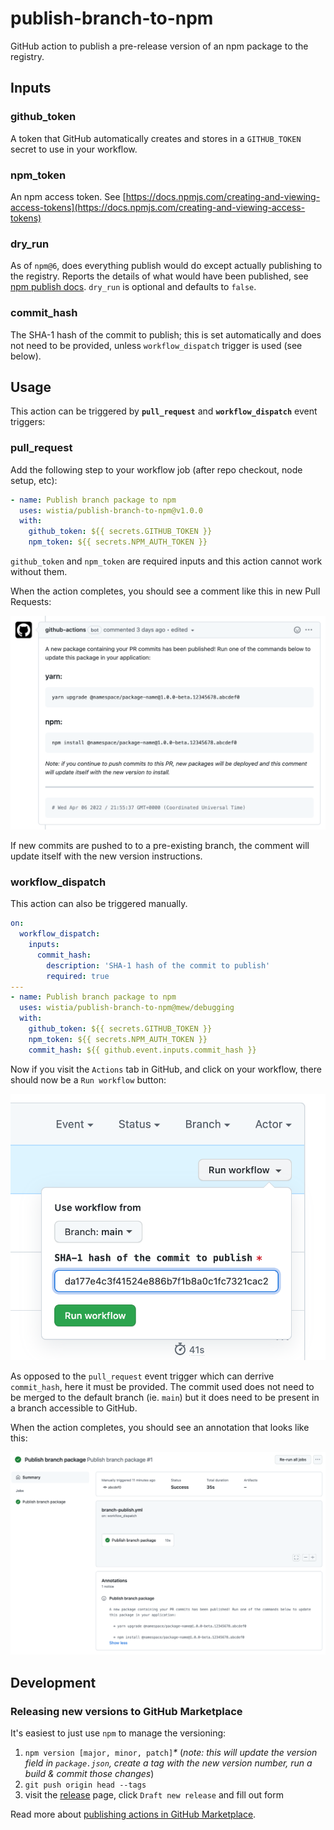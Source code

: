 # publish-branch-to-npm

GitHub action to publish a pre-release version of an npm package to the registry.

## Inputs

### github_token

A token that GitHub automatically creates and stores in a `GITHUB_TOKEN` secret to use in your workflow.

### npm_token

An npm access token. See [https://docs.npmjs.com/creating-and-viewing-access-tokens](https://docs.npmjs.com/creating-and-viewing-access-tokens)

### dry_run

As of `npm@6`, does everything publish would do except actually publishing to the registry. Reports the details of what would have been published, see [npm publish docs](https://docs.npmjs.com/cli/v7/commands/npm-publish). `dry_run` is optional and defaults to `false`.

### commit_hash

The SHA-1 hash of the commit to publish; this is set automatically and does not need to be provided, unless `workflow_dispatch` trigger is used (see below).

## Usage

This action can be triggered by **`pull_request`** and **`workflow_dispatch`** event triggers:

### pull_request

Add the following step to your workflow job (after repo checkout, node setup, etc):

```yml
- name: Publish branch package to npm
  uses: wistia/publish-branch-to-npm@v1.0.0
  with:
    github_token: ${{ secrets.GITHUB_TOKEN }}
    npm_token: ${{ secrets.NPM_AUTH_TOKEN }}
```

`github_token` and `npm_token` are required inputs and this action cannot work without them.

When the action completes, you should see a comment like this in new Pull Requests:

![pull request comment](assets/pull_request_comment.png)

If new commits are pushed to to a pre-existing branch, the comment will update itself with the new version instructions.

### workflow_dispatch

This action can also be triggered manually.

```yml
on:
  workflow_dispatch:
    inputs:
      commit_hash:
        description: 'SHA-1 hash of the commit to publish'
        required: true
---
- name: Publish branch package to npm
  uses: wistia/publish-branch-to-npm@mew/debugging
  with:
    github_token: ${{ secrets.GITHUB_TOKEN }}
    npm_token: ${{ secrets.NPM_AUTH_TOKEN }}
    commit_hash: ${{ github.event.inputs.commit_hash }}
```

Now if you visit the `Actions` tab in GitHub, and click on your workflow, there should now be a `Run workflow` button:

![workflow dispatch trigger](assets/workflow_dispatch_trigger.png)

As opposed to the `pull_request` event trigger which can derrive `commit_hash`, here it must be provided. The commit used does not need to be merged to the default branch (ie. `main`) but it does need to be present in a branch accessible to GitHub.

When the action completes, you should see an annotation that looks like this:

![workflow dispatch annotation](assets/workflow_dispatch_annotation.png)

## Development

### Releasing new versions to GitHub Marketplace

It's easiest to just use `npm` to manage the versioning:

1. `npm version [major, minor, patch]`_\*_ (_note: this will update the version field in `package.json`, create a tag with the new version number, run a build & commit those changes_)
2. `git push origin head --tags`
3. visit the [release](https://github.com/wistia/publish-branch-to-npm/releases) page, click `Draft new release` and fill out form

Read more about [publishing actions in GitHub Marketplace](https://docs.github.com/en/actions/creating-actions/publishing-actions-in-github-marketplace).
